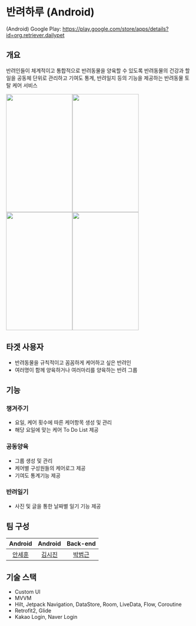 # 반려하루 (Android)

(Android) Google Play: https://play.google.com/store/apps/details?id=org.retriever.dailypet

## 개요
반려인들이 체계적이고 통합적으로 반려동물을 양육할 수 있도록 반려동물의 건강과 할 일을 공동체 단위로 관리하고 기여도 통계, 반려일지 등의 기능을 제공하는 반려동물 토탈 케어 서비스

<img src="https://user-images.githubusercontent.com/75887645/202860487-7b6e3b36-7010-481a-910f-3576f294b5f0.jpg" width="180" height="320"/><img src="https://user-images.githubusercontent.com/75887645/202860580-40aeb5d4-343c-4179-9627-5e545fc19eaa.jpg" width="180" height="320"/><img src="https://user-images.githubusercontent.com/75887645/202860554-c9f86132-635e-45f5-ad2c-afc837cfd80d.jpg" width="180" height="320"/><img src="https://user-images.githubusercontent.com/75887645/202860599-f582dfc8-70ea-488f-9f31-833ab9f56a2f.jpg" width="180" height="320"/>

## 타겟 사용자

- 반려동물을 규칙적이고 꼼꼼하게 케어하고 싶은 반려인
- 여러명이 함께 양육하거나 여러마리를 양육하는 반려 그룹

## 기능

### 챙겨주기

- 요일, 케어 횟수에 따른 케어항목 생성 및 관리
- 해당 요일에 맞는 케어 To Do List 제공

### 공동양육

- 그룹 생성 및 관리
- 케어별 구성원들의 케어로그 제공
- 기여도 통계기능 제공

### 반려일기

- 사진 및 글을 통한 날짜별 일기 기능 제공

## 팀 구성
|Android|Android|Back-end|
|:-------:|:-------:|:-------:|
|[안세훈](https://github.com/ashpurple)|[김시진](https://github.com/koreatlwls)|[박범근](https://github.com/bbeomgeun)|

## 기술 스택
- Custom UI
- MVVM
- Hilt, Jetpack Navigation, DataStore, Room, LiveData, Flow, Coroutine
- Retrofit2, Glide
- Kakao Login, Naver Login
